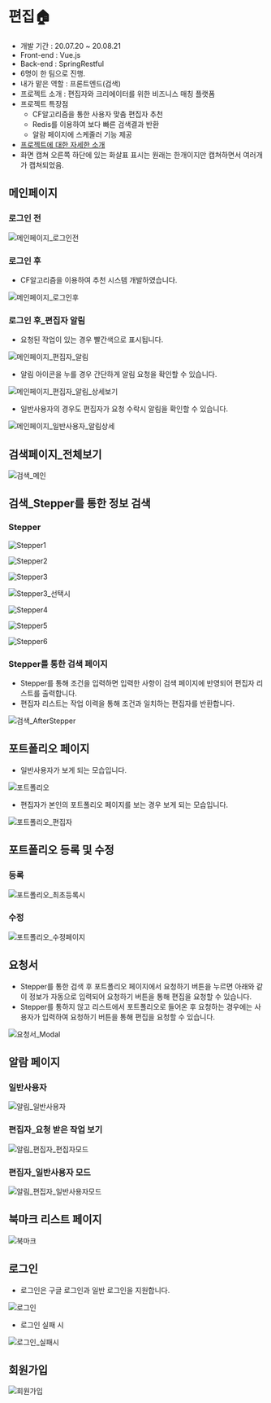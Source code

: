 # 편집:house:

- 개발 기간 : 20.07.20 ~ 20.08.21
- Front-end : Vue.js
- Back-end : SpringRestful
- 6명이 한 팀으로 진행.
- 내가 맡은 역할 : 프론트엔드(검색)
- 프로젝트 소개 : 편집자와 크리에이터를 위한 비즈니스 매칭 플랫폼
- 프로젝트 특장점
  - CF알고리즘을 통한 사용자 맞춤 편집자 추천
  - Redis를 이용하여 보다 빠른 검색결과 반환
  - 알람 페이지에 스케줄러 기능 제공
- [프로젝트에 대한 자세한 소개](https://github.com/soohyun0907/VideoEditorMatchingPlatform/blob/master/wiki/home.md)
- 화면 캡쳐 오른쪽 하단에 있는 화살표 표시는 원래는 한개이지만 캡쳐하면서 여러개가 캡쳐되었음.

## 메인페이지

### 로그인 전

![메인페이지_로그인전](https://user-images.githubusercontent.com/33771279/91785771-1a825580-ec41-11ea-9c6c-7cae49370047.png)

### 로그인 후

- CF알고리즘을 이용하여 추천 시스템 개발하였습니다.

![메인페이지_로그인후](https://user-images.githubusercontent.com/33771279/91785773-1b1aec00-ec41-11ea-9e1e-0f076c2a3987.png)

### 로그인 후_편집자 알림

- 요청된 작업이 있는 경우 빨간색으로 표시됩니다.

![메인페이지_편집자_알림](https://user-images.githubusercontent.com/33771279/91785775-1c4c1900-ec41-11ea-81a5-449424692c4c.png)

- 알림 아이콘을 누를 경우 간단하게 알림 요청을 확인할 수 있습니다.

![메인페이지_편집자_알림_상세보기](https://user-images.githubusercontent.com/33771279/91785778-1d7d4600-ec41-11ea-848e-9ffe956251da.png)

- 일반사용자의 경우도 편집자가 요청 수락시 알림을 확인할 수 있습니다.

![메인페이지_일반사용자_알림상세](https://user-images.githubusercontent.com/33771279/91785774-1bb38280-ec41-11ea-8483-40fa52f6c684.png)

## 검색페이지_전체보기

![검색_메인](https://user-images.githubusercontent.com/33771279/91785814-2706ae00-ec41-11ea-9d87-6b6560aa8324.png)

## 검색_Stepper를 통한 정보 검색

### Stepper

![Stepper1](https://user-images.githubusercontent.com/33771279/91785800-240bbd80-ec41-11ea-94d9-d56d8c332458.png)

![Stepper2](https://user-images.githubusercontent.com/33771279/91785801-240bbd80-ec41-11ea-9331-2a554585ddf0.png)

![Stepper3](https://user-images.githubusercontent.com/33771279/91785802-24a45400-ec41-11ea-91f2-abbe74e61272.png)

![Stepper3_선택시](https://user-images.githubusercontent.com/33771279/91785804-24a45400-ec41-11ea-8562-cf7c092d83ed.png)

![Stepper4](https://user-images.githubusercontent.com/33771279/91785807-253cea80-ec41-11ea-9575-cb5dc3ef5753.png)

![Stepper5](https://user-images.githubusercontent.com/33771279/91785810-25d58100-ec41-11ea-9707-f5b99dfb2735.png)

![Stepper6](https://user-images.githubusercontent.com/33771279/91785812-25d58100-ec41-11ea-8037-a01cb9979c79.png)

### Stepper를 통한 검색 페이지

- Stepper를 통해 조건을 입력하면 입력한 사항이 검색 페이지에 반영되어 편집자 리스트를 출력합니다.
- 편집자 리스트는 작업 이력을 통해 조건과 일치하는 편집자를 반환합니다.

![검색_AfterStepper](https://user-images.githubusercontent.com/33771279/91785813-266e1780-ec41-11ea-8516-f00f584077ee.png)

## 포트폴리오 페이지

- 일반사용자가 보게 되는 모습입니다.

![포트폴리오](https://user-images.githubusercontent.com/33771279/91785790-20783680-ec41-11ea-81c3-92ba554a0aa9.png)

- 편집자가 본인의 포트폴리오 페이지를 보는 경우 보게 되는 모습입니다.

![포트폴리오_편집자](https://user-images.githubusercontent.com/33771279/91785797-2241fa00-ec41-11ea-9041-404e45a98ba2.png)

## 포트폴리오 등록 및 수정

### 등록

![포트폴리오_최초등록시](https://user-images.githubusercontent.com/33771279/91785794-2241fa00-ec41-11ea-9460-7c76e0a4b686.png)

### 수정

![포트폴리오_수정페이지](https://user-images.githubusercontent.com/33771279/91785791-2110cd00-ec41-11ea-9835-4511822f5d0e.png)

## 요청서

- Stepper를 통한 검색 후 포트폴리오 페이지에서 요청하기 버튼을 누르면 아래와 같이 정보가 자동으로 입력되어 요청하기 버튼을 통해 편집을 요청할 수 있습니다.
- Stepper를 통하지 않고 리스트에서 포트폴리오로 들어온 후 요청하는 경우에는 사용자가 입력하여 요청하기 버튼을 통해 편집을 요청할 수 있습니다.

![요청서_Modal](https://user-images.githubusercontent.com/33771279/91785789-1f470980-ec41-11ea-879e-2e112b09534d.png)

## 알람 페이지

### 일반사용자

![알림_일반사용자](https://user-images.githubusercontent.com/33771279/91785785-1eae7300-ec41-11ea-8062-6678f63d975c.png)

### 편집자_요청 받은 작업 보기

![알림_편집자_편집자모드](https://user-images.githubusercontent.com/33771279/91785787-1f470980-ec41-11ea-8003-4692e578672d.png)

### 편집자_일반사용자 모드

![알림_편집자_일반사용자모드](https://user-images.githubusercontent.com/33771279/91785786-1eae7300-ec41-11ea-9163-2a21cfaf01cd.png)



## 북마크 리스트 페이지

![북마크](https://user-images.githubusercontent.com/33771279/91785781-1d7d4600-ec41-11ea-80c5-d89315849eed.png)

## 로그인

- 로그인은 구글 로그인과 일반 로그인을 지원합니다.

![로그인](https://user-images.githubusercontent.com/33771279/91785765-18b89200-ec41-11ea-9111-065dbe1a3dd0.png)

- 로그인 실패 시

![로그인_실패시](https://user-images.githubusercontent.com/33771279/91785769-19e9bf00-ec41-11ea-8f92-c8c1cf5eac0b.png)

## 회원가입

![회원가입](https://user-images.githubusercontent.com/33771279/91785799-23732700-ec41-11ea-936b-15916a6132ed.png)

